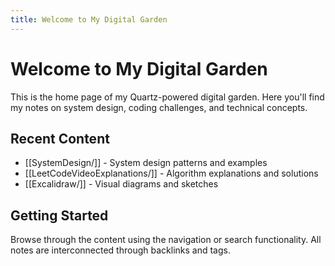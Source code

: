 ```yaml
---
title: Welcome to My Digital Garden
---
```


# Welcome to My Digital Garden

This is the home page of my Quartz-powered digital garden. Here you'll find my notes on system design, coding challenges, and technical concepts.

## Recent Content

- [[SystemDesign/]] - System design patterns and examples
- [[LeetCodeVideoExplanations/]] - Algorithm explanations and solutions
- [[Excalidraw/]] - Visual diagrams and sketches

## Getting Started

Browse through the content using the navigation or search functionality. All notes are interconnected through backlinks and tags.
